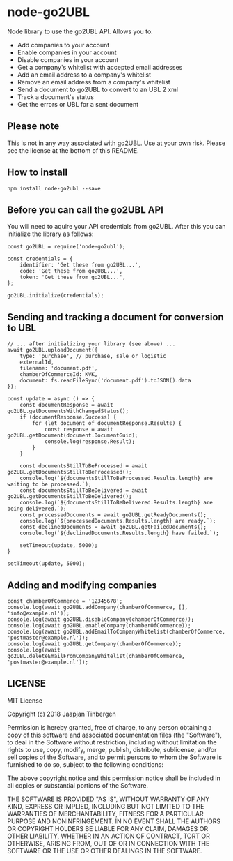# node-go2UBL

Node library to use the go2UBL API. Allows you to:

* Add companies to your account
* Enable companies in your account
* Disable companies in your account
* Get a company's whitelist with accepted email addresses
* Add an email address to a company's whitelist
* Remove an email address from a company's whitelist
* Send a document to go2UBL to convert to an UBL 2 xml
* Track a document's status
* Get the errors or UBL for a sent document

## Please note

This is not in any way associated with go2UBL. Use at your own risk. Please see the license at the bottom of this README.

## How to install

```
npm install node-go2ubl --save
```


## Before you can call the go2UBL API

You will need to aquire your API credentials from go2UBL. After this you can initialize the library as follows:

```
const go2UBL = require('node-go2ubl');

const credentials = {
    identifier: 'Get these from go2UBL...',
    code: 'Get these from go2UBL...',
    token: 'Get these from go2UBL...',
};

go2UBL.initialize(credentials);
```

## Sending and tracking a document for conversion to UBL

```
// ... after initializing your library (see above) ...
await go2UBL.uploadDocument({
    type: 'purchase', // purchase, sale or logistic
    externalId,
    filename: 'document.pdf',
    chamberOfCommerceId: KVK,
    document: fs.readFileSync('document.pdf').toJSON().data
});

const update = async () => {
    const documentResponse = await go2UBL.getDocumentsWithChangedStatus();
    if (documentResponse.Success) {
        for (let document of documentResponse.Results) {
            const response = await go2UBL.getDocument(document.DocumentGuid);
            console.log(response.Result);
        }
    }

    const documentsStillToBeProcessed = await go2UBL.getDocumentsStillToBeProcessed();
    console.log(`${documentsStillToBeProcessed.Results.length} are waiting to be processed.`);
    const documentsStillToBeDelivered = await go2UBL.getDocumentsStillToBeDelivered();
    console.log(`${documentsStillToBeDelivered.Results.length} are being delivered.`);
    const processedDocuments = await go2UBL.getReadyDocuments();
    console.log(`${processedDocuments.Results.length} are ready.`);
    const declinedDocuments = await go2UBL.getFailedDocuments();
    console.log(`${declinedDocuments.Results.length} have failed.`);

    setTimeout(update, 5000);
}

setTimeout(update, 5000);
```

## Adding and modifying companies

```
const chamberOfCommerce = '12345678';
console.log(await go2UBL.addCompany(chamberOfCommerce, [], 'info@example.nl'));
console.log(await go2UBL.disableCompany(chamberOfCommerce));
console.log(await go2UBL.enableCompany(chamberOfCommerce));
console.log(await go2UBL.addEmailToCompanyWhitelist(chamberOfCommerce, 'postmaster@example.nl'));
console.log(await go2UBL.getCompany(chamberOfCommerce));
console.log(await go2UBL.deleteEmailFromCompanyWhitelist(chamberOfCommerce, 'postmaster@example.nl'));
```

## LICENSE

MIT License

Copyright (c) 2018 Jaapjan Tinbergen

Permission is hereby granted, free of charge, to any person obtaining a copy
of this software and associated documentation files (the "Software"), to deal
in the Software without restriction, including without limitation the rights
to use, copy, modify, merge, publish, distribute, sublicense, and/or sell
copies of the Software, and to permit persons to whom the Software is
furnished to do so, subject to the following conditions:

The above copyright notice and this permission notice shall be included in all
copies or substantial portions of the Software.

THE SOFTWARE IS PROVIDED "AS IS", WITHOUT WARRANTY OF ANY KIND, EXPRESS OR
IMPLIED, INCLUDING BUT NOT LIMITED TO THE WARRANTIES OF MERCHANTABILITY,
FITNESS FOR A PARTICULAR PURPOSE AND NONINFRINGEMENT. IN NO EVENT SHALL THE
AUTHORS OR COPYRIGHT HOLDERS BE LIABLE FOR ANY CLAIM, DAMAGES OR OTHER
LIABILITY, WHETHER IN AN ACTION OF CONTRACT, TORT OR OTHERWISE, ARISING FROM,
OUT OF OR IN CONNECTION WITH THE SOFTWARE OR THE USE OR OTHER DEALINGS IN THE
SOFTWARE.
